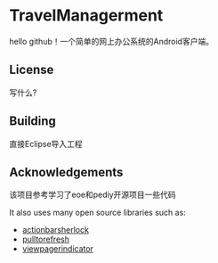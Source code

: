 TravelManagerment
=================

hello github！一个简单的网上办公系统的Android客户端。<br />


License
---------------
写什么?<br />




Building
---------------
直接Eclipse导入工程<br />


Acknowledgements
---------------
该项目参考学习了eoe和pediy开源项目一些代码

It also uses many open source libraries such as:
* [actionbarsherlock](https://github.com/JakeWharton/ActionBarSherlock)<br />
* [pulltorefresh](https://github.com/johannilsson/android-pulltorefresh)<br />
* [viewpagerindicator](https://github.com/JakeWharton/Android-ViewPagerIndicator)<br />
